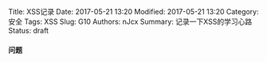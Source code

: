 Title: XSS记录
Date: 2017-05-21 13:20
Modified: 2017-05-21 13:20
Category: 安全
Tags: XSS
Slug: G10
Authors: nJcx
Summary: 记录一下XSS的学习心路
Status: draft
#### 问题

